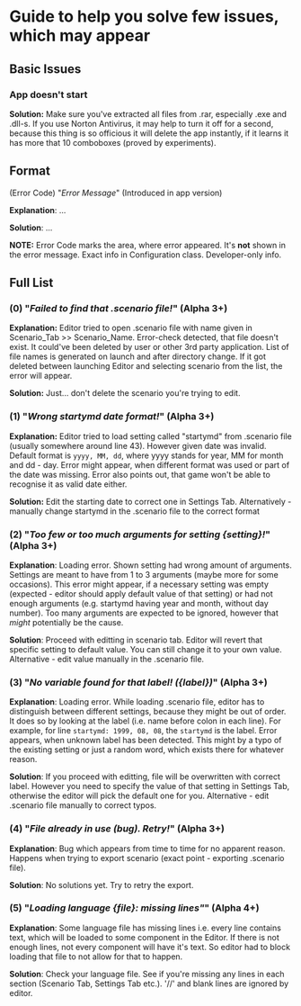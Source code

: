# Guide to help you solve few issues, which may appear

## Basic Issues
### App doesn't start
**Solution:** Make sure you've extracted all files from .rar, especially .exe and .dll-s. If you use Norton Antivirus, it may help to turn it off for a second, because this thing is so officious it will delete the app instantly, if it learns it has more that 10 comboboxes (proved by experiments). 

## Format
(Error Code) "*Error Message*" (Introduced in app version)

**Explanation**: ...

**Solution**: ... 

**NOTE:** Error Code marks the area, where error appeared. It's **not** shown in the error message. Exact info in Configuration class. Developer-only info.

## Full List
### (0) "*Failed to find that .scenario file!*" (Alpha 3+)

**Explanation:** Editor tried to open .scenario file with name given in Scenario_Tab >> Scenario_Name. Error-check detected,
that file doesn't exist. It could've been deleted by user or other 3rd party application. List of file names is generated on launch and after directory change.
If it got deleted between launching Editor and selecting scenario from the list, the error will appear.

**Solution:** Just... don't delete the scenario you're trying to edit.

### (1) "*Wrong startymd date format!*" (Alpha 3+)

**Explanation:** Editor tried to load setting called "startymd" from .scenario file (usually somewhere around line 43). However given date
was invalid. Default format is `yyyy, MM, dd`, where yyyy stands for year, MM for month and dd - day. Error might appear, when different format was used or part of
the date was missing. Error also points out, that game won't be able to recognise it as valid date either.

**Solution:** Edit the starting date to correct one in Settings Tab. Alternatively - manually change startymd in the .scenario file to the correct format

### (2) "*Too few or too much arguments for setting {setting}!*" (Alpha 3+)

**Explanation**: Loading error. Shown setting had wrong amount of arguments. Settings are meant to have from 1 to 3 arguments (maybe more for some occasions).
This error might appear, if a necessary setting was empty (expected - editor should apply default value of that setting) or had not enough arguments
(e.g. startymd having year and month, without day number). Too many arguments are expected to be ignored, however that *might* potentially be the cause.

**Solution**: Proceed with editting in scenario tab. Editor will revert that specific setting to default value. You can still change it to your own value.
Alternative - edit value manually in the .scenario file. 

### (3) "*No variable found for that label! ({label})*" (Alpha 3+)

**Explanation**: Loading error. While loading .scenario file, editor has to distinguish between different settings, because they might be out of order.
It does so by looking at the label (i.e. name before colon in each line). For example, for line `startymd: 1999, 08, 08`, the `startymd` is the label.
Error appears, when unknown label has been detected. This might by a typo of the existing setting or just a random word, which exists there for whatever reason.

**Solution**: If you proceed with editting, file will be overwritten with correct label. However you need to specify the value of that setting in Settings Tab,
otherwise the editor will pick the default one for you. Alternative - edit .scenario file manually to correct typos.

### (4) "*File already in use (bug). Retry!*" (Alpha 3+)

**Explanation**: Bug which appears from time to time for no apparent reason. Happens when trying to export scenario (exact point - exporting .scenario file).

**Solution**: No solutions yet. Try to retry the export. 

### (5) "*Loading language {file}: missing lines"*" (Alpha 4+)

**Explanation**: Some language file has missing lines i.e. every line contains text, which will be loaded to some component in the Editor. If there is not enough lines, not every component will have it's text. So editor had to block loading that file to not allow for that to happen.

**Solution**: Check your language file. See if you're missing any lines in each section (Scenario Tab, Settings Tab etc.). '//' and blank lines are ignored by editor.
